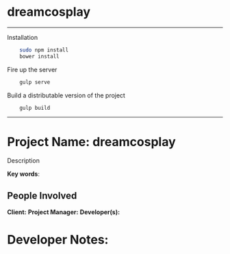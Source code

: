  dreamcosplay
=====================

---------------

Installation


```sh
    sudo npm install
    bower install
```

Fire up the server

```sh
    gulp serve
```

Build a distributable version of the project

```sh
    gulp build
```



----------

# Project Name:  dreamcosplay

Description

**Key words**: 

## People Involved
**Client:** 
**Project Manager:** 
**Developer(s):** 

# Developer Notes:
